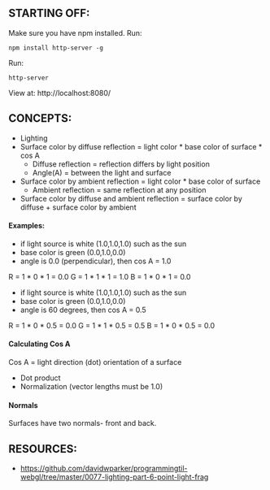 ## STARTING OFF:

Make sure you have npm installed.
Run:
```
npm install http-server -g
```

Run:
```
http-server
```

View at: http://localhost:8080/

## CONCEPTS:

* Lighting
* Surface color by diffuse reflection = light color * base color of surface * cos A
  * Diffuse reflection = reflection differs by light position
  * Angle(A) = between the light and surface
* Surface color by ambient reflection = light color * base color of surface
  * Ambient reflection = same reflection at any position
* Surface color by diffuse and ambient reflection = surface color by diffuse + surface color by ambient

#### Examples:

* if light source is white (1.0,1.0,1.0) such as the sun
* base color is green (0.0,1.0,0.0)
* angle is 0.0 (perpendicular), then cos A = 1.0

R = 1 * 0 * 1 = 0.0
G = 1 * 1 * 1 = 1.0
B = 1 * 0 * 1 = 0.0

* if light source is white (1.0,1.0,1.0) such as the sun
* base color is green (0.0,1.0,0.0)
* angle is 60 degrees, then cos A = 0.5

R = 1 * 0 * 0.5 = 0.0
G = 1 * 1 * 0.5 = 0.5
B = 1 * 0 * 0.5 = 0.0

#### Calculating Cos A

Cos A = light direction (dot) orientation of a surface

* Dot product
* Normalization (vector lengths must be 1.0)

#### Normals

Surfaces have two normals- front and back.

## RESOURCES:

* https://github.com/davidwparker/programmingtil-webgl/tree/master/0077-lighting-part-6-point-light-frag
